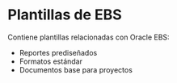 # Plantillas de EBS

Contiene plantillas relacionadas con Oracle EBS:
- Reportes prediseñados
- Formatos estándar
- Documentos base para proyectos

